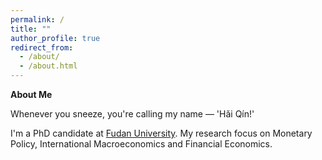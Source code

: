 ```yaml
---
permalink: /
title: ""
author_profile: true
redirect_from: 
  - /about/
  - /about.html
---
```



**About Me**

Whenever you sneeze, you're calling my name — 'Hǎi Qín!' <!-- <=..=> -->


I'm a PhD candidate at [Fudan University](https://www.fudan.edu.cn/en/). My research focus on Monetary Policy, International Macroeconomics and Financial Economics. 

<!-- Find my beloved advisor: [Yongqin Wang](https://fisf.fudan.edu.cn/en_show-112-156.html), coauthors: [John Rogers](https://www.johnrogerseconomist.net/), [Jongrim Ha](https://www.worldbank.org/en/about/people/j/jongrim-ha), [Shihao Chen](https://chensihao.weebly.com/), [Shi Qiu](https://sites.google.com/view/shiqiu), -->

<!-- [Academic Pages template](https://github.com/academicpages/academicpages.github.io) and hosted on GitHub pages. [GitHub pages](https://pages.github.com) is a free service in which websites are built and hosted from code and data stored in a GitHub repository, automatically updating when a new commit is made to the repository. This template was forked from the [Minimal Mistakes Jekyll Theme](https://mmistakes.github.io/minimal-mistakes/) created by Michael Rose, and then extended to support the kinds of content that academics have: publications, talks, teaching, a portfolio, blog posts, and a dynamically-generated CV. You can fork [this template](https://github.com/academicpages/academicpages.github.io) right now, modify the configuration and markdown files, add your own PDFs and other content, and have your own site for free, with no ads!

A data-driven personal website
======
Like many other Jekyll-based GitHub Pages templates, Academic Pages makes you separate the website's content from its form. The content & metadata of your website are in structured markdown files, while various other files constitute the theme, specifying how to transform that content & metadata into HTML pages. You keep these various markdown (.md), YAML (.yml), HTML, and CSS files in a public GitHub repository. Each time you commit and push an update to the repository, the [GitHub pages](https://pages.github.com/) service creates static HTML pages based on these files, which are hosted on GitHub's servers free of charge. 

Many of the features of dynamic content management systems (like Wordpress) can be achieved in this fashion, using a fraction of the computational resources and with far less vulnerability to hacking and DDoSing. You can also modify the theme to your heart's content without touching the content of your site. If you get to a point where you've broken something in Jekyll/HTML/CSS beyond repair, your markdown files describing your talks, publications, etc. are safe. You can rollback the changes or even delete the repository and start over - just be sure to save the markdown files! Finally, you can also write scripts that process the structured data on the site, such as [this one](https://github.com/academicpages/academicpages.github.io/blob/master/talkmap.ipynb) that analyzes metadata in pages about talks to display [a map of every location you've given a talk](https://academicpages.github.io/talkmap.html).
-->